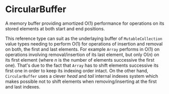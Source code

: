 # CircularBuffer

A memory buffer providing amortized O(1) performance for operations on its stored elements at both start and end positions.

This reference type can suit as the underlaying buffer of `MutableCollection` value types needing to perform O(1) for operations of insertion and removal on both, the first and last elements.
For example `Array` performs in O(1) on operations involving removal/insertion of its last element, but only O(*n*) on its first element (where *n* is the number of elements successive the first one).
That's due to the fact that `Array` has to shift elements successive its first one in order to keep its indexing order intact.
On the other hand, `CircularBuffer` uses a clever *head* and *tail* internal indexes system which makes possible not to shift elements when removing/inserting at the first and last indexes.
